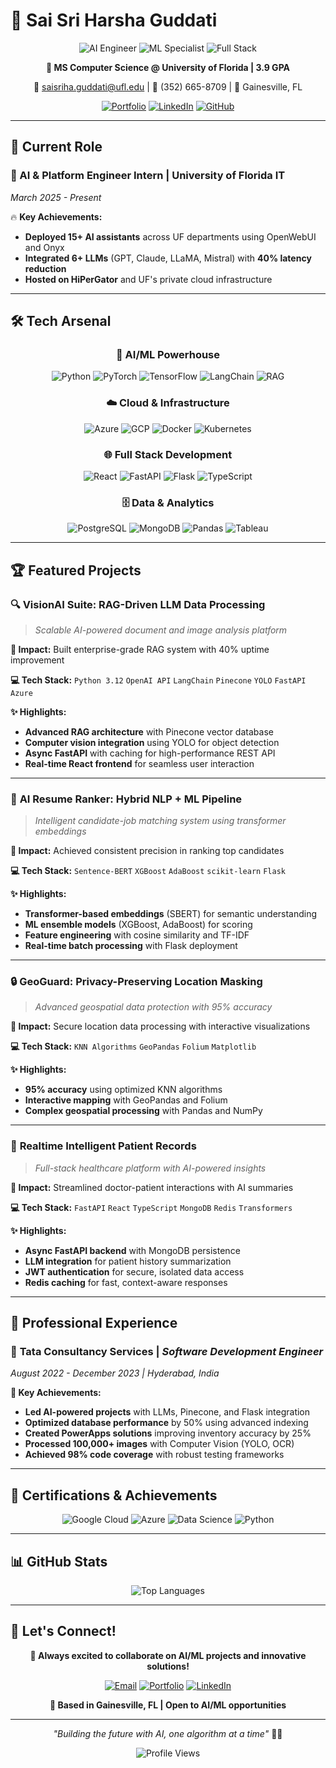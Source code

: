 # 🚀 Sai Sri Harsha Guddati

<div align="center">

![AI Engineer](https://img.shields.io/badge/AI%20Engineer-Expert-blue?style=for-the-badge&logo=artificial-intelligence)
![ML Specialist](https://img.shields.io/badge/ML%20Specialist-Advanced-green?style=for-the-badge&logo=tensorflow)
![Full Stack](https://img.shields.io/badge/Full%20Stack-Developer-orange?style=for-the-badge&logo=react)

**🎯 MS Computer Science @ University of Florida | 3.9 GPA**

📧 [saisriha.guddati@ufl.edu](mailto:saisriha.guddati@ufl.edu) | 📱 (352) 665-8709 | 📍 Gainesville, FL

[![Portfolio](https://img.shields.io/badge/Portfolio-saisriharsha.me-ff69b4?style=for-the-badge&logo=safari)](https://saisriharsha.me)
[![LinkedIn](https://img.shields.io/badge/LinkedIn-Connect-0077b5?style=for-the-badge&logo=linkedin)](https://www.linkedin.com/in/sai-sri-harsha-guddati-552373180/)
[![GitHub](https://img.shields.io/badge/GitHub-Follow-333?style=for-the-badge&logo=github)](https://github.com/saisriharsha19)

</div>

---

## 💼 **Current Role**

### 🤖 AI & Platform Engineer Intern | University of Florida IT
*March 2025 - Present*

🔥 **Key Achievements:**
- **Deployed 15+ AI assistants** across UF departments using OpenWebUI and Onyx
- **Integrated 6+ LLMs** (GPT, Claude, LLaMA, Mistral) with **40% latency reduction**
- **Hosted on HiPerGator** and UF's private cloud infrastructure

---

## 🛠️ **Tech Arsenal**

<div align="center">

### 🧠 **AI/ML Powerhouse**
![Python](https://img.shields.io/badge/Python-Expert-3776ab?style=flat-square&logo=python&logoColor=white)
![PyTorch](https://img.shields.io/badge/PyTorch-Advanced-ee4c2c?style=flat-square&logo=pytorch&logoColor=white)
![TensorFlow](https://img.shields.io/badge/TensorFlow-Advanced-ff6f00?style=flat-square&logo=tensorflow&logoColor=white)
![LangChain](https://img.shields.io/badge/LangChain-Expert-1c3c3c?style=flat-square)
![RAG](https://img.shields.io/badge/RAG-Advanced-purple?style=flat-square)

### ☁️ **Cloud & Infrastructure**
![Azure](https://img.shields.io/badge/Azure-Certified-0078d4?style=flat-square&logo=microsoft-azure&logoColor=white)
![GCP](https://img.shields.io/badge/Google_Cloud-Engineer-4285f4?style=flat-square&logo=google-cloud&logoColor=white)
![Docker](https://img.shields.io/badge/Docker-Advanced-2496ed?style=flat-square&logo=docker&logoColor=white)
![Kubernetes](https://img.shields.io/badge/Kubernetes-Proficient-326ce5?style=flat-square&logo=kubernetes&logoColor=white)

### 🌐 **Full Stack Development**
![React](https://img.shields.io/badge/React-Expert-61dafb?style=flat-square&logo=react&logoColor=black)
![FastAPI](https://img.shields.io/badge/FastAPI-Advanced-009688?style=flat-square&logo=fastapi&logoColor=white)
![Flask](https://img.shields.io/badge/Flask-Expert-000000?style=flat-square&logo=flask&logoColor=white)
![TypeScript](https://img.shields.io/badge/TypeScript-Advanced-3178c6?style=flat-square&logo=typescript&logoColor=white)

### 🗄️ **Data & Analytics**
![PostgreSQL](https://img.shields.io/badge/PostgreSQL-Expert-336791?style=flat-square&logo=postgresql&logoColor=white)
![MongoDB](https://img.shields.io/badge/MongoDB-Advanced-47a248?style=flat-square&logo=mongodb&logoColor=white)
![Pandas](https://img.shields.io/badge/Pandas-Expert-150458?style=flat-square&logo=pandas&logoColor=white)
![Tableau](https://img.shields.io/badge/Tableau-Advanced-e97627?style=flat-square&logo=tableau&logoColor=white)

</div>

---

## 🏆 **Featured Projects**

### 🔍 **VisionAI Suite: RAG-Driven LLM Data Processing**
> *Scalable AI-powered document and image analysis platform*

**🎯 Impact:** Built enterprise-grade RAG system with 40% uptime improvement

**💻 Tech Stack:** `Python 3.12` `OpenAI API` `LangChain` `Pinecone` `YOLO` `FastAPI` `Azure`

**✨ Highlights:**
- **Advanced RAG architecture** with Pinecone vector database
- **Computer vision integration** using YOLO for object detection
- **Async FastAPI** with caching for high-performance REST API
- **Real-time React frontend** for seamless user interaction

---

### 🎯 **AI Resume Ranker: Hybrid NLP + ML Pipeline**
> *Intelligent candidate-job matching system using transformer embeddings*

**🎯 Impact:** Achieved consistent precision in ranking top candidates

**💻 Tech Stack:** `Sentence-BERT` `XGBoost` `AdaBoost` `scikit-learn` `Flask`

**✨ Highlights:**
- **Transformer-based embeddings** (SBERT) for semantic understanding
- **ML ensemble models** (XGBoost, AdaBoost) for scoring
- **Feature engineering** with cosine similarity and TF-IDF
- **Real-time batch processing** with Flask deployment

---

### 🔒 **GeoGuard: Privacy-Preserving Location Masking**
> *Advanced geospatial data protection with 95% accuracy*

**🎯 Impact:** Secure location data processing with interactive visualizations

**💻 Tech Stack:** `KNN Algorithms` `GeoPandas` `Folium` `Matplotlib`

**✨ Highlights:**
- **95% accuracy** using optimized KNN algorithms
- **Interactive mapping** with GeoPandas and Folium
- **Complex geospatial processing** with Pandas and NumPy

---

### 🏥 **Realtime Intelligent Patient Records**
> *Full-stack healthcare platform with AI-powered insights*

**🎯 Impact:** Streamlined doctor-patient interactions with AI summaries

**💻 Tech Stack:** `FastAPI` `React` `TypeScript` `MongoDB` `Redis` `Transformers`

**✨ Highlights:**
- **Async FastAPI backend** with MongoDB persistence
- **LLM integration** for patient history summarization
- **JWT authentication** for secure, isolated data access
- **Redis caching** for fast, context-aware responses

---

## 💼 **Professional Experience**

### 🏢 **Tata Consultancy Services** | *Software Development Engineer*
*August 2022 - December 2023 | Hyderabad, India*

**🚀 Key Achievements:**
- **Led AI-powered projects** with LLMs, Pinecone, and Flask integration
- **Optimized database performance** by 50% using advanced indexing
- **Created PowerApps solutions** improving inventory accuracy by 25%
- **Processed 100,000+ images** with Computer Vision (YOLO, OCR)
- **Achieved 98% code coverage** with robust testing frameworks

---

## 🏅 **Certifications & Achievements**

<div align="center">

![Google Cloud](https://img.shields.io/badge/Google_Cloud-Engineer-4285f4?style=for-the-badge&logo=google-cloud)
![Azure](https://img.shields.io/badge/Azure-Fundamentals-0078d4?style=for-the-badge&logo=microsoft-azure)
![Data Science](https://img.shields.io/badge/Data_Science-Certified-orange?style=for-the-badge&logo=coursera)
![Python](https://img.shields.io/badge/Python-Coursera-yellow?style=for-the-badge&logo=python)

</div>

---

## 📊 **GitHub Stats**

<div align="center">

![Top Languages](https://github-readme-stats.vercel.app/api/top-langs/?username=saisriharsha19&layout=compact&theme=radical&hide_border=true)

</div>

---

## 🤝 **Let's Connect!**

<div align="center">

**🎯 Always excited to collaborate on AI/ML projects and innovative solutions!**

[![Email](https://img.shields.io/badge/Email-saisriha.guddati@ufl.edu-d14836?style=for-the-badge&logo=gmail&logoColor=white)](mailto:saisriha.guddati@ufl.edu)
[![Portfolio](https://img.shields.io/badge/Portfolio-Visit_Now-ff69b4?style=for-the-badge&logo=safari&logoColor=white)](https://saisriharsha.me)
[![LinkedIn](https://img.shields.io/badge/LinkedIn-Let's_Connect-0077b5?style=for-the-badge&logo=linkedin&logoColor=white)](https://www.linkedin.com/in/sai-sri-harsha-guddati-552373180/)

**📍 Based in Gainesville, FL | Open to AI/ML opportunities**

</div>

---

<div align="center">

*"Building the future with AI, one algorithm at a time"* 🤖✨

![Profile Views](https://komarev.com/ghpvc/?username=saisriharsha19&color=blueviolet&style=for-the-badge)

</div>
<!---
saisriharsha19/saisriharsha19 is a ✨ special ✨ repository because its `README.md` (this file) appears on your GitHub profile.
You can click the Preview link to take a look at your changes.
--->
